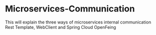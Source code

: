 # Microservices-Communication
This will explain the three ways of microservices internal communication Rest Template, WebClient and Spring Cloud OpenFeing
